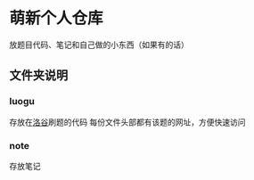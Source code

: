# 萌新个人仓库

放题目代码、笔记和自己做的小东西（如果有的话）

## 文件夹说明

### luogu 
存放在[洛谷](https://www.luogu.com.cn/)刷题的代码
每份文件头部都有该题的网址，方便快速访问

### note
存放笔记
